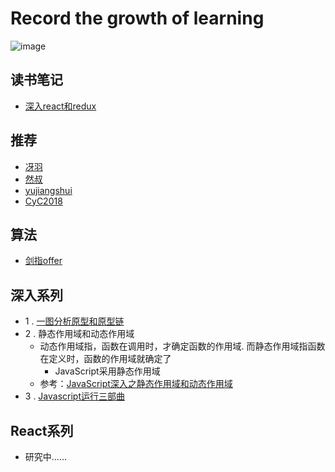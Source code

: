 
# Record the growth of learning
![image](https://ss3.bdstatic.com/70cFv8Sh_Q1YnxGkpoWK1HF6hhy/it/u=2773974549,1052009232&fm=26&gp=0.jpg)

## 读书笔记
- [深入react和redux](https://github.com/moonlightop/Blog/tree/master/studyNotes/%E6%B7%B1%E5%85%A5%E6%B5%85%E5%87%BAreact%E5%92%8Credux)

## 推荐  
* [冴羽](https://github.com/mqyqingfeng/Blog)
* [然叔](https://github.com/su37josephxia/wheel-awesome)
* [yujiangshui](https://github.com/yujiangshui/A-Programmers-Guide-to-English)
* [CyC2018](https://github.com/CyC2018/CS-Notes)
## 算法
* [剑指offer](https://github.com/moonlightop/Blog/tree/master/algorithm/%E5%89%91%E6%8C%87Offer)
## 深入系列
- 1 . [一图分析原型和原型链](https://github.com/moonlightop/Blog/blob/master/diveIntoJS/%E4%BB%8E%E5%8E%9F%E5%9E%8B%E5%88%B0%E5%8E%9F%E5%9E%8B%E9%93%BE.md)
- 2 . 静态作用域和动态作用域
   - 动态作用域指，函数在调用时，才确定函数的作用域. 而静态作用域指函数在定义时，函数的作用域就确定了
      - JavaScript采用静态作用域
   - 参考：[JavaScript深入之静态作用域和动态作用域](https://github.com/mqyqingfeng/Blog/issues/2)
- 3 . [Javascript运行三部曲](https://github.com/moonlightop/Blog/blob/master/diveIntoJS/JS%E8%BF%90%E8%A1%8C%E4%B8%89%E9%83%A8%E6%9B%B2.md)
## React系列
* 研究中......
